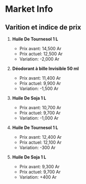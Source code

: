# Market Info

## Varition et indice de prix

1. **Huile De Tournesol 1 L**
   - Prix avant: 14,500 Ar
   - Prix actuel: 12,500 Ar
   - Variation: -2,000 Ar

2. **Déodorant à bille Invisible 50 ml**
   - Prix avant: 11,400 Ar
   - Prix actuel: 9,900 Ar
   - Variation: -1,500 Ar

3. **Huile De Soja 1 L**
   - Prix avant: 10,700 Ar
   - Prix actuel: 9,700 Ar
   - Variation: -1,000 Ar

4. **Huile De Tournesol 1 L**
   - Prix avant: 12,400 Ar
   - Prix actuel: 12,100 Ar
   - Variation: -300 Ar

5. **Huile De Soja 1 L**
   - Prix avant: 9,300 Ar
   - Prix actuel: 9,700 Ar
   - Variation: +400 Ar

